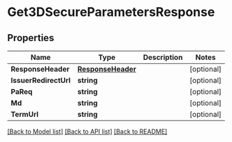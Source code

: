 # Get3DSecureParametersResponse

## Properties

Name | Type | Description | Notes
------------ | ------------- | ------------- | -------------
**ResponseHeader** | [**ResponseHeader**](ResponseHeader.md) |  | [optional] 
**IssuerRedirectUrl** | **string** |  | [optional] 
**PaReq** | **string** |  | [optional] 
**Md** | **string** |  | [optional] 
**TermUrl** | **string** |  | [optional] 

[[Back to Model list]](../README.md#documentation-for-models) [[Back to API list]](../README.md#documentation-for-api-endpoints) [[Back to README]](../README.md)


